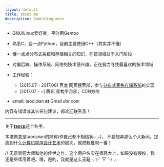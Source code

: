 ```yaml
---
layout: default
title: about me
description: Something more
---
```


* GNU/Linux爱好者，平时用Gentoo

* 熟悉C，会一点Python，目前主要使用C++（其实并不懂）

* 懂一点点分布式系统和存储相关的知识，在该领域处于入门阶段

* 对偏后端、操作系统、网络的技术感兴趣，正在努力寻找最喜欢的技术领域

* 工作经验：
  - [2015.07 - 2017.06] 百度 网页搜索部，参与[分布式表格存储系统](https://github.com/baidu/tera)的实现
  - [2017.07 - ~]       腾讯 架构平台部，CDN方向

* email: taocipian __at__ Gmail _dot_ com

内容有错误或其它任何建议，都欢迎联系我！

---

关于[**taocp**](https://www.google.com/#q=taocp)这个名字。

本渣原意是taocipian的简称(作自己都不相信状`←_←`)，
不要想弄那么个大新闻，提高到什么[计算机程序设计艺术](https://www.google.com/#q=taocp)的层次，就把我批判一番！

// 无意冒犯大师和他的传世之作。这个用户名实在很高大上，如果没有侵权，我还是继续用着吧。嗯，是的，我就是这么无耻 ╮(╯▽╰)╭.
